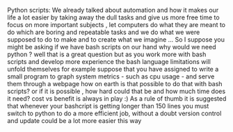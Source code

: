 Python scripts:
We already talked about automation and how it makes our life a lot easier by taking away the dull tasks and give us more free time to focus on more important subjects , let computers do what they are meant to do which are boring and repeatable tasks and we do what we were supposed to do to make and to create what we imagine ...
So I suppose you might be asking if we have bash scripts on our hand why would we need python ? well that is a great question but as you work more with bash scripts and develop more experience the bash language limitations will unfold themselves for example suppose that you have assigned to write a small program to graph system metrics - such as cpu usage - and serve them through a webpage how on earth is that possible to do that with bash scripts? or if it is possible , how hard could that be and how much time does it need? cost vs benefit is always in play :)
As a rule of thumb it is suggested that whenever your bashcript is getting longer than 150 lines you must switch to python to do a more efficient job, without a doubt version control and update could be a lot more easier this way
